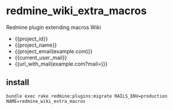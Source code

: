 # redmine_wiki_extra_macros 

Redmine plugin extending macros Wiki

* {{project_id}}
* {{project_name}}
* {{project_email(example.com)}}
* {{current_user_mail}}
* {{url_with_mail(example.com?mail=)}}

## install
```
bundle exec rake redmine:plugins:migrate RAILS_ENV=production NAME=redmine_wiki_extra_macros
```
